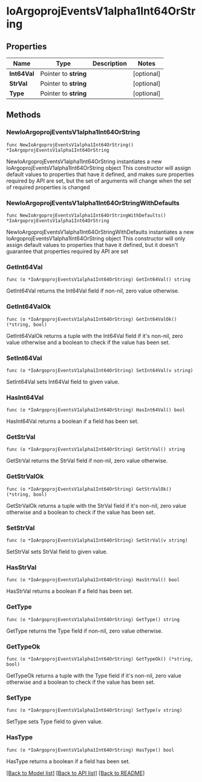 # IoArgoprojEventsV1alpha1Int64OrString

## Properties

Name | Type | Description | Notes
------------ | ------------- | ------------- | -------------
**Int64Val** | Pointer to **string** |  | [optional] 
**StrVal** | Pointer to **string** |  | [optional] 
**Type** | Pointer to **string** |  | [optional] 

## Methods

### NewIoArgoprojEventsV1alpha1Int64OrString

`func NewIoArgoprojEventsV1alpha1Int64OrString() *IoArgoprojEventsV1alpha1Int64OrString`

NewIoArgoprojEventsV1alpha1Int64OrString instantiates a new IoArgoprojEventsV1alpha1Int64OrString object
This constructor will assign default values to properties that have it defined,
and makes sure properties required by API are set, but the set of arguments
will change when the set of required properties is changed

### NewIoArgoprojEventsV1alpha1Int64OrStringWithDefaults

`func NewIoArgoprojEventsV1alpha1Int64OrStringWithDefaults() *IoArgoprojEventsV1alpha1Int64OrString`

NewIoArgoprojEventsV1alpha1Int64OrStringWithDefaults instantiates a new IoArgoprojEventsV1alpha1Int64OrString object
This constructor will only assign default values to properties that have it defined,
but it doesn't guarantee that properties required by API are set

### GetInt64Val

`func (o *IoArgoprojEventsV1alpha1Int64OrString) GetInt64Val() string`

GetInt64Val returns the Int64Val field if non-nil, zero value otherwise.

### GetInt64ValOk

`func (o *IoArgoprojEventsV1alpha1Int64OrString) GetInt64ValOk() (*string, bool)`

GetInt64ValOk returns a tuple with the Int64Val field if it's non-nil, zero value otherwise
and a boolean to check if the value has been set.

### SetInt64Val

`func (o *IoArgoprojEventsV1alpha1Int64OrString) SetInt64Val(v string)`

SetInt64Val sets Int64Val field to given value.

### HasInt64Val

`func (o *IoArgoprojEventsV1alpha1Int64OrString) HasInt64Val() bool`

HasInt64Val returns a boolean if a field has been set.

### GetStrVal

`func (o *IoArgoprojEventsV1alpha1Int64OrString) GetStrVal() string`

GetStrVal returns the StrVal field if non-nil, zero value otherwise.

### GetStrValOk

`func (o *IoArgoprojEventsV1alpha1Int64OrString) GetStrValOk() (*string, bool)`

GetStrValOk returns a tuple with the StrVal field if it's non-nil, zero value otherwise
and a boolean to check if the value has been set.

### SetStrVal

`func (o *IoArgoprojEventsV1alpha1Int64OrString) SetStrVal(v string)`

SetStrVal sets StrVal field to given value.

### HasStrVal

`func (o *IoArgoprojEventsV1alpha1Int64OrString) HasStrVal() bool`

HasStrVal returns a boolean if a field has been set.

### GetType

`func (o *IoArgoprojEventsV1alpha1Int64OrString) GetType() string`

GetType returns the Type field if non-nil, zero value otherwise.

### GetTypeOk

`func (o *IoArgoprojEventsV1alpha1Int64OrString) GetTypeOk() (*string, bool)`

GetTypeOk returns a tuple with the Type field if it's non-nil, zero value otherwise
and a boolean to check if the value has been set.

### SetType

`func (o *IoArgoprojEventsV1alpha1Int64OrString) SetType(v string)`

SetType sets Type field to given value.

### HasType

`func (o *IoArgoprojEventsV1alpha1Int64OrString) HasType() bool`

HasType returns a boolean if a field has been set.


[[Back to Model list]](../README.md#documentation-for-models) [[Back to API list]](../README.md#documentation-for-api-endpoints) [[Back to README]](../README.md)


